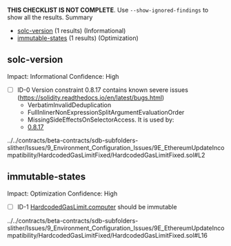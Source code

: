 **THIS CHECKLIST IS NOT COMPLETE**. Use `--show-ignored-findings` to show all the results.
Summary
 - [solc-version](#solc-version) (1 results) (Informational)
 - [immutable-states](#immutable-states) (1 results) (Optimization)
## solc-version
Impact: Informational
Confidence: High
 - [ ] ID-0
Version constraint 0.8.17 contains known severe issues (https://solidity.readthedocs.io/en/latest/bugs.html)
	- VerbatimInvalidDeduplication
	- FullInlinerNonExpressionSplitArgumentEvaluationOrder
	- MissingSideEffectsOnSelectorAccess.
It is used by:
	- [0.8.17](../../contracts/beta-contracts/sdb-subfolders-slither/Issues/9_Environment_Configuration_Issues/9E_EthereumUpdateIncompatibility/HardcodedGasLimitFixed/HardcodedGasLimitFixed.sol#L2)

../../contracts/beta-contracts/sdb-subfolders-slither/Issues/9_Environment_Configuration_Issues/9E_EthereumUpdateIncompatibility/HardcodedGasLimitFixed/HardcodedGasLimitFixed.sol#L2


## immutable-states
Impact: Optimization
Confidence: High
 - [ ] ID-1
[HardcodedGasLimit.computer](../../contracts/beta-contracts/sdb-subfolders-slither/Issues/9_Environment_Configuration_Issues/9E_EthereumUpdateIncompatibility/HardcodedGasLimitFixed/HardcodedGasLimitFixed.sol#L16) should be immutable 

../../contracts/beta-contracts/sdb-subfolders-slither/Issues/9_Environment_Configuration_Issues/9E_EthereumUpdateIncompatibility/HardcodedGasLimitFixed/HardcodedGasLimitFixed.sol#L16



